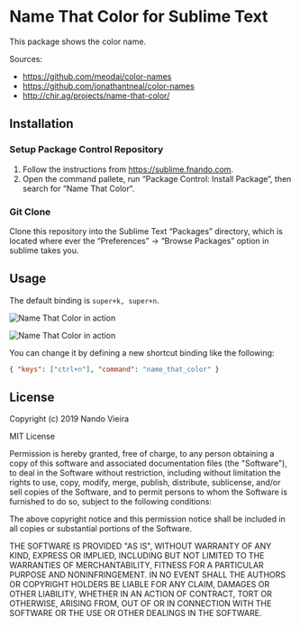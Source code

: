 # Name That Color for Sublime Text

This package shows the color name.

Sources:

- https://github.com/meodai/color-names
- https://github.com/jonathantneal/color-names
- http://chir.ag/projects/name-that-color/

## Installation

### Setup Package Control Repository

1. Follow the instructions from https://sublime.fnando.com.
2. Open the command pallete, run “Package Control: Install Package“, then search for “Name That Color“.

### Git Clone

Clone this repository into the Sublime Text “Packages” directory, which is located where ever the “Preferences” -> “Browse Packages” option in sublime takes you.

## Usage

The default binding is `super+k, super+n`.

![Name That Color in action](https://raw.github.com/fnando/sublime-name-that-color/master/images/found-color.png)

![Name That Color in action](https://raw.github.com/fnando/sublime-name-that-color/master/images/nearest-color.png)

You can change it by defining a new shortcut binding like the following:

```json
{ "keys": ["ctrl+n"], "command": "name_that_color" }
```

## License

Copyright (c) 2019 Nando Vieira

MIT License

Permission is hereby granted, free of charge, to any person obtaining
a copy of this software and associated documentation files (the
"Software"), to deal in the Software without restriction, including
without limitation the rights to use, copy, modify, merge, publish,
distribute, sublicense, and/or sell copies of the Software, and to
permit persons to whom the Software is furnished to do so, subject to
the following conditions:

The above copyright notice and this permission notice shall be
included in all copies or substantial portions of the Software.

THE SOFTWARE IS PROVIDED "AS IS", WITHOUT WARRANTY OF ANY KIND,
EXPRESS OR IMPLIED, INCLUDING BUT NOT LIMITED TO THE WARRANTIES OF
MERCHANTABILITY, FITNESS FOR A PARTICULAR PURPOSE AND
NONINFRINGEMENT. IN NO EVENT SHALL THE AUTHORS OR COPYRIGHT HOLDERS BE
LIABLE FOR ANY CLAIM, DAMAGES OR OTHER LIABILITY, WHETHER IN AN ACTION
OF CONTRACT, TORT OR OTHERWISE, ARISING FROM, OUT OF OR IN CONNECTION
WITH THE SOFTWARE OR THE USE OR OTHER DEALINGS IN THE SOFTWARE.
